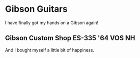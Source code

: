# Gibson Guitars

I have finally got my hands on a Gibson again!

## Gibson Custom Shop ES-335 '64 VOS NH

And I bought myself a little bit of happiness.